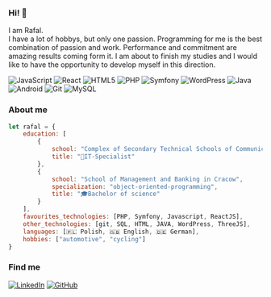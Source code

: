 ### Hi! 👋
I am Rafal.<br>
I have a lot of hobbys, but only one passion. Programming for me is the best combination of passion and work. Performance and commitment are amazing results coming form it. I am about to finish my studies and I would like to have the opportunity to develop myself in this direction. 

![JavaScript](https://img.shields.io/static/v1?style=for-the-badge&message=JavaScript&color=222222&logo=JavaScript&logoColor=F7DF1E&label=)
![React](https://img.shields.io/static/v1?style=for-the-badge&message=React&color=222222&logo=React&logoColor=61DAFB&label=)
![HTML5](https://img.shields.io/static/v1?style=for-the-badge&message=HTML5&color=E34F26&logo=HTML5&logoColor=FFFFFF&label=)
![PHP](https://img.shields.io/static/v1?style=for-the-badge&message=PHP&color=777BB4&logo=PHP&logoColor=FFFFFF&label=)
![Symfony](https://img.shields.io/static/v1?style=for-the-badge&message=Symfony&color=000000&logo=Symfony&logoColor=FFFFFF&label=)
![WordPress](https://img.shields.io/static/v1?style=for-the-badge&message=WordPress&color=21759B&logo=WordPress&logoColor=FFFFFF&label=)
![Java](https://img.shields.io/badge/java-%23ED8B00.svg?style=for-the-badge&logo=java&logoColor=white)
![Android](https://img.shields.io/static/v1?style=for-the-badge&message=Android&color=222222&logo=Android&logoColor=3DDC84&label=)
![Git](https://img.shields.io/static/v1?style=for-the-badge&message=Git&color=F05032&logo=Git&logoColor=FFFFFF&label=)
![MySQL](https://img.shields.io/static/v1?style=for-the-badge&message=MySQL&color=4479A1&logo=MySQL&logoColor=FFFFFF&label=)

### About me
```javascript
let rafal = {
    education: [
        {
            school: "Complex of Secondary Technical Schools of Communication Technology in Cracow",
            title: "🔧IT-Specialist"
        },
        {
            school: "School of Management and Banking in Cracow",
            specialization: "object-oriented-programming",
            title: "🎓Bachelor of science"
        }
    ],
    favourites_technologies: [PHP, Symfony, Javascript, ReactJS],
    other_technologies: [git, SQL, HTML, JAVA, WordPress, ThreeJS],
    languages: [🇵🇱 Polish, 🇬🇧 English, 🇩🇪 German],
    hobbies: ["automotive", "cycling"]
}
```

### Find me
[![LinkedIn](https://img.shields.io/badge/linkedin-%230077B5.svg?style=for-the-badge&logo=linkedin&logoColor=white)](https://www.linkedin.com/in/jania-rafal/)
[![GitHub](https://img.shields.io/badge/github-%23121011.svg?style=for-the-badge&logo=github&logoColor=white)](https://github.com/80Quattro)
